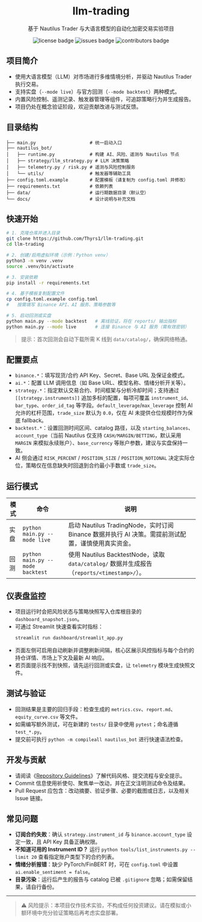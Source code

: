 <h1 align="center">llm-trading</h1>
<p align="center">基于 Nautilus Trader 与大语言模型的自动化加密交易实验项目</p>
<p align="center">
  <img src="https://img.shields.io/github/license/Thyrs1/llm-trading?style=for-the-badge&color=blue" alt="license badge">
  <img src="https://img.shields.io/github/issues/Thyrs1/llm-trading?style=for-the-badge&color=red" alt="issues badge">
  <img src="https://img.shields.io/github/contributors/Thyrs1/llm-trading?style=for-the-badge&color=cyan" alt="contributors badge">
</p>

## 项目简介
- 使用大语言模型（LLM）对市场进行多维情境分析，并驱动 Nautilus Trader 执行交易。
- 支持实盘（`--mode live`）与官方回测（`--mode backtest`）两种模式。
- 内置风险控制、遥测记录、触发器管理等组件，可追踪策略行为并生成报告。
- 项目仍处在概念验证阶段，欢迎贡献改进与测试反馈。

## 目录结构
```
├── main.py                    # 统一启动入口
├── nautilus_bot/
│   ├── runtime.py             # 构建 AI、风险、遥测与 Nautilus 节点
│   ├── strategy/llm_strategy.py # LLM 决策策略
│   ├── telemetry.py / risk.py # 遥测与风险控制服务
│   └── utils/                 # 触发器等辅助工具
├── config.toml.example        # 配置模板（请复制为 config.toml 并修改）
├── requirements.txt           # 依赖列表
├── data/                      # 运行期数据目录（默认空）
└── docs/                      # 设计说明与补充文档
```

## 快速开始
```bash
# 1. 克隆仓库并进入目录
git clone https://github.com/Thyrs1/llm-trading.git
cd llm-trading

# 2. 创建/启用虚拟环境（示例：Python venv）
python3 -m venv .venv
source .venv/bin/activate

# 3. 安装依赖
pip install -r requirements.txt

# 4. 基于模板复制配置文件
cp config.toml.example config.toml
#   按需填写 Binance API、AI 服务、策略参数等

# 5. 启动回测或实盘
python main.py --mode backtest   # 离线验证，将在 reports/ 输出指标
python main.py --mode live       # 连接 Binance 与 AI 服务（需有效密钥）
```
> 提示：首次回测会自动下载所需 K 线到 `data/catalog/`，确保网络畅通。

## 配置要点
- `binance.*`：填写现货/合约 API Key、Secret、Base URL 及保证金模式。
- `ai.*`：配置 LLM 调用信息（如 Base URL、模型名称、情绪分析开关等）。
- `strategy.*`：指定默认交易合约、时间框架与分析冷却时间；支持通过 `[[strategy.instruments]]` 追加多标的配置，每项可覆盖 `instrument_id`、`bar_type`、`order_id_tag` 等字段。`default_leverage`/`max_leverage` 控制 AI 允许的杠杆范围，`trade_size` 默认为 `0.0`，仅在 AI 未提供仓位规模时作为保底 fallback。
- `backtest.*`：设置回测时间区间、catalog 路径，以及 `starting_balances`、`account_type`（当前 Nautilus 仅支持 `CASH/MARGIN/BETTING`，默认采用 `MARGIN` 来模拟永续账户）、`base_currency` 等账户参数，建议与实盘保持一致。
- AI 侧会通过 `RISK_PERCENT` / `POSITION_SIZE` / `POSITION_NOTIONAL` 决定实际仓位，策略仅在信息缺失时回退到合约最小手数或 `trade_size`。

## 运行模式
| 模式 | 命令 | 说明 |
|------|------|------|
| 实盘 | `python main.py --mode live` | 启动 Nautilus TradingNode，实时订阅 Binance 数据并执行 AI 决策。需提前测试配置，谨慎使用真实资金。 |
| 回测 | `python main.py --mode backtest` | 使用 Nautilus BacktestNode，读取 `data/catalog/` 数据并生成报告（`reports/<timestamp>/`）。 |

## 仪表盘监控
- 项目运行时会把风险状态与策略快照写入仓库根目录的 `dashboard_snapshot.json`。
- 可通过 Streamlit 快速查看实时指标：
  ```bash
  streamlit run dashboard/streamlit_app.py
  ```
- 页面左侧可启用自动刷新并调整刷新间隔，核心区展示风控指标与每个合约的持仓详情、市场上下文及最新 AI 响应。
- 若页面提示找不到快照，请先运行回测或实盘，让 `telemetry` 模块生成快照文件。

## 测试与验证
- 回测结果是主要的回归手段：检查生成的 `metrics.csv`、`report.md`、`equity_curve.csv` 等文件。
- 如需编写额外测试，可在新建的 `tests/` 目录中使用 `pytest`；命名遵循 `test_*.py`。
- 提交前可执行 `python -m compileall nautilus_bot` 进行快速语法检查。

## 开发与贡献
- 请阅读《[Repository Guidelines](AGENTS.md)》了解代码风格、提交流程与安全提示。
- Commit 信息使用祈使句、聚焦单一改动，并在正文注明测试命令及结果。
- Pull Request 应包含：改动摘要、验证步骤、必要的截图或日志，以及相关 Issue 链接。

## 常见问题
- **订阅合约失败**：确认 `strategy.instrument_id` 与 `binance.account_type` 设定一致，且 API Key 具备正确权限。
- **不知道可用的 Instrument ID？** 运行 `python tools/list_instruments.py --limit 20` 查看指定账户类型下的合约列表。
- **情绪分析报错**：缺少 PyTorch/FinBERT 时，可在 `config.toml` 中设置 `ai.enable_sentiment = false`。
- **目录污染**：运行后产生的报告与 catalog 已被 `.gitignore` 忽略；如需保留结果，请自行备份。

---
> ⚠️ 风险提示：本项目仅作技术实验，不构成任何投资建议。请在模拟或小额环境中充分验证策略后再考虑实盘部署。
